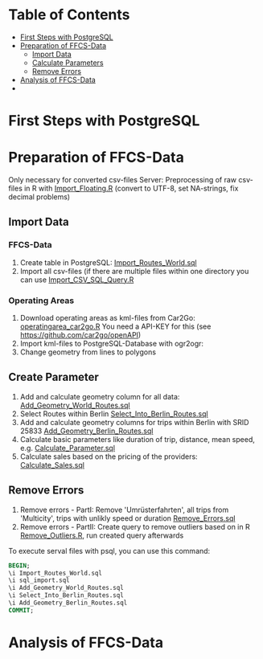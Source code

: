 
# Table of Contents
* [First Steps with PostgreSQL](#First_Steps)
* [Preparation of FFCS-Data](#Preparation)
  * [Import Data](#Import_Data)  
  * [Calculate Parameters](#Calc_Parameters) 
  * [Remove Errors](#Remove_Errors) 
* [Analysis of FFCS-Data](#Analysis)
* 




# First Steps with PostgreSQL <a id="First_Steps"></a>

# Preparation of FFCS-Data <a id="Preparation"></a>
Only necessary for converted csv-files Server:  Preprocessing of raw csv-files in R with [Import_Floating.R](Preparation/R/Import_Floating.R) (convert to UTF-8, set NA-strings, fix decimal problems)



## Import Data <a id="Import_Data"></a>
### FFCS-Data
1. Create table in PostgreSQL: [Import_Routes_World.sql](Preparation/PostgreSQL/Import_Routes_World.sql) 
2. Import all csv-files (if there are multiple files within one directory you can use [Import_CSV_SQL_Query.R](Preparation/R/Import_CSV_SQL_Query.R.R)

### Operating Areas
1. Download operating areas as kml-files from Car2Go: [operatingarea_car2go.R](Data/R/operatingarea_car2go.R) You need a API-KEY for this (see https://github.com/car2go/openAPI)
2. Import kml-files to PostgreSQL-Database with ogr2ogr: 
3. Change geometry from lines to polygons



## Create Parameter <a id="Calc_Parameters"></a>
1. Add and calculate geometry column for all data: [Add_Geometry_World_Routes.sql](Preparation/PostgreSQL/Add_Geometry_World_Routes.sql)
2. Select Routes within Berlin [Select_Into_Berlin_Routes.sql](Preparation/PostgreSQL/Select_Into_Berlin_Routes.sql)
3. Add and calculate geometry columns for trips within Berlin with SRID 25833 [Add_Geometry_Berlin_Routes.sql](Preparation/PostgreSQL/Add_Geometry_Berlin_Routes.sql)
4. Calculate basic parameters like duration of trip, distance, mean speed, e.g. [Calculate_Parameter.sql](Preparation/PostgreSQL/Calculate_Parameter.sql)
5. Calculate sales based on the pricing of the providers: [Calculate_Sales.sql](Preparation/PostgreSQL/Calculate_Sales.sql)


## Remove Errors <a id="Remove_Errors"></a>
1. Remove errors - PartI: Remove 'Umrüsterfahrten', all trips from 'Multicity', trips with unlikly speed or duration [Remove_Errors.sql](Preparation/PostgreSQL/Remove_Errors.sql)
2. Remove errors - PartII: Create query to remove outliers based on in R [Remove_Outliers.R](Preparation/R/Remove_Outliers.R), run created query afterwards

To execute serval files with psql, you can use this command:

```sql
BEGIN;
\i Import_Routes_World.sql
\i sql_import.sql
\i Add_Geometry_World_Routes.sql
\i Select_Into_Berlin_Routes.sql
\i Add_Geometry_Berlin_Routes.sql
COMMIT;
```

# Analysis of FFCS-Data <a id="Analysis"></a>

